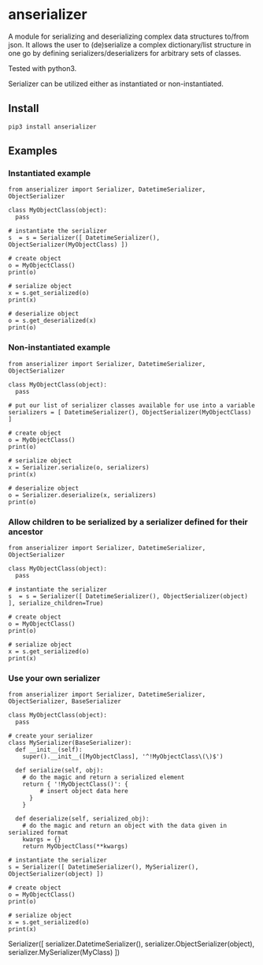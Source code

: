 # anserializer

A module for serializing and deserializing complex data structures to/from json. It allows the user to (de)serialize a complex dictionary/list structure in one go by defining serializers/deserializers for arbitrary sets of classes.

Tested with python3.

Serializer can be utilized either as instantiated or non-instantiated.

## Install

`pip3 install anserializer`


## Examples

### Instantiated example
```
from anserializer import Serializer, DatetimeSerializer, ObjectSerializer

class MyObjectClass(object):
  pass

# instantiate the serializer
s  = s = Serializer([ DatetimeSerializer(), ObjectSerializer(MyObjectClass) ])

# create object
o = MyObjectClass()
print(o)

# serialize object
x = s.get_serialized(o)
print(x)

# deserialize object
o = s.get_deserialized(x)
print(o)
```

### Non-instantiated example
```
from anserializer import Serializer, DatetimeSerializer, ObjectSerializer

class MyObjectClass(object):
  pass

# put our list of serializer classes available for use into a variable
serializers = [ DatetimeSerializer(), ObjectSerializer(MyObjectClass) ]

# create object
o = MyObjectClass()
print(o)

# serialize object
x = Serializer.serialize(o, serializers)
print(x)

# deserialize object
o = Serializer.deserialize(x, serializers)
print(o)
```

### Allow children to be serialized by a serializer defined for their ancestor
```
from anserializer import Serializer, DatetimeSerializer, ObjectSerializer

class MyObjectClass(object):
  pass

# instantiate the serializer
s  = s = Serializer([ DatetimeSerializer(), ObjectSerializer(object) ], serialize_children=True)

# create object
o = MyObjectClass()
print(o)

# serialize object
x = s.get_serialized(o)
print(x)
```

### Use your own serializer
```
from anserializer import Serializer, DatetimeSerializer, ObjectSerializer, BaseSerializer

class MyObjectClass(object):
  pass

# create your serializer
class MySerializer(BaseSerializer):
  def __init__(self):
    super().__init__([MyObjectClass], '^!MyObjectClass\(\)$')

  def serialize(self, obj):
    # do the magic and return a serialized element 
    return { '!MyObjectClass()': { 
         # insert object data here
      }
    }

  def deserialize(self, serialized_obj):
    # do the magic and return an object with the data given in serialized format
    kwargs = {}
    return MyObjectClass(**kwargs)

# instantiate the serializer
s = Serializer([ DatetimeSerializer(), MySerializer(), ObjectSerializer(object) ])

# create object
o = MyObjectClass()
print(o)

# serialize object
x = s.get_serialized(o)
print(x)
```

Serializer([ serializer.DatetimeSerializer(), serializer.ObjectSerializer(object), serializer.MySerializer(MyClass) ])
